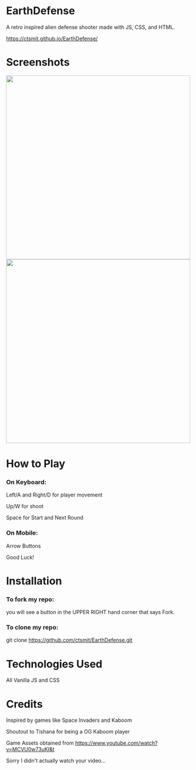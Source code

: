 # EarthDefense
A retro inspired alien defense shooter made with JS, CSS, and HTML.
 
https://ctsmit.github.io/EarthDefense/
# Screenshots
<img src="https://user-images.githubusercontent.com/114516481/202484822-84692321-1234-4824-b2bf-e1bbc3720269.PNG" width="500px">
<img src="https://user-images.githubusercontent.com/114516481/202484836-f26a800d-5b78-498f-86d1-82f7dddbc191.PNG" width= "500px">

# How to Play
### On Keyboard: 
Left/A and Right/D for player movement

Up/W for shoot

Space for Start and Next Round

### On Mobile:
Arrow Buttons

Good Luck!

# Installation

### To fork my repo:

you will see a button in the UPPER RIGHT hand corner that says Fork. 

### To clone my repo:

git clone https://github.com/ctsmit/EarthDefense.git

# Technologies Used
All Vanilla JS and CSS

# Credits
Inspired by games like Space Invaders and Kaboom

Shoutout to Tishana for being a OG Kaboom player

Game Assets obtained from https://www.youtube.com/watch?v=MCVU0w73uKI&t

Sorry I didn't actually watch your video...

